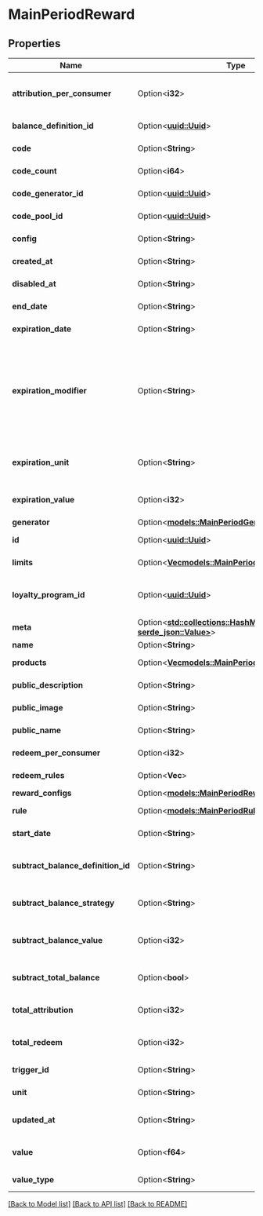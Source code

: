 # MainPeriodReward

## Properties

Name | Type | Description | Notes
------------ | ------------- | ------------- | -------------
**attribution_per_consumer** | Option<**i32**> | Maximum number of times a consumer can be attributed this reward | [optional]
**balance_definition_id** | Option<[**uuid::Uuid**](uuid::Uuid.md)> | Unique identifier for the balance definition | [optional]
**code** | Option<**String**> | Unique code for the reward | [optional]
**code_count** | Option<**i64**> | Total number of codes generated | [optional]
**code_generator_id** | Option<[**uuid::Uuid**](uuid::Uuid.md)> | Unique identifier for the code generator | [optional]
**code_pool_id** | Option<[**uuid::Uuid**](uuid::Uuid.md)> | Unique identifier for the code pool | [optional]
**config** | Option<**String**> | Configuration settings for the reward | [optional]
**created_at** | Option<**String**> | Timestamp when the reward was created | [optional]
**disabled_at** | Option<**String**> | Disabled date of the reward | [optional]
**end_date** | Option<**String**> | End date of the reward validity | [optional]
**expiration_date** | Option<**String**> | Expiration date of the reward | [optional]
**expiration_modifier** | Option<**String**> | Select startOfPeriod to configure rewards expiry on start of day/week/month/year. Select endOfPeriod to configure reward expiry on end of day/week/month/year, else select noModification | [optional][default to NoModification]
**expiration_unit** | Option<**String**> | Unit of time for the rewards's availability (e.g., day/week/month/year). | [optional]
**expiration_value** | Option<**i32**> | Number of days/weeks/month/year for reward expiry | [optional]
**generator** | Option<[**models::MainPeriodGenerator**](main.generator.md)> | object | [optional]
**id** | Option<[**uuid::Uuid**](uuid::Uuid.md)> | Unique identifier for the reward | [optional]
**limits** | Option<[**Vec<models::MainPeriodLimit>**](main.limit.md)> | Attribution / Redeem Limits for the reward | [optional]
**loyalty_program_id** | Option<[**uuid::Uuid**](uuid::Uuid.md)> | Id of the loyalty program to which the current reward belongs to | [optional]
**meta** | Option<[**std::collections::HashMap<String, serde_json::Value>**](serde_json::Value.md)> | Additional data for reward definition | [optional]
**name** | Option<**String**> | Name of the reward | [optional]
**products** | Option<[**Vec<models::MainPeriodProduct>**](main.product.md)> | Selected products for reward definition | [optional]
**public_description** | Option<**String**> | Public description for the reward | [optional]
**public_image** | Option<**String**> | Public Image for the reward | [optional]
**public_name** | Option<**String**> | Public name for the reward | [optional]
**redeem_per_consumer** | Option<**i32**> | Defines the redeem limit for the consumer | [optional]
**redeem_rules** | Option<**Vec<String>**> | Rules defined to redeem a reward | [optional]
**reward_configs** | Option<[**models::MainPeriodRewardConfigurations**](main.rewardConfigurations.md)> | object | [optional]
**rule** | Option<[**models::MainPeriodRule**](main.rule.md)> | Rule to define the reward | [optional]
**start_date** | Option<**String**> | Start date of attribution of the reward | [optional]
**subtract_balance_definition_id** | Option<**String**> | Id of the selected balance while redeeming / attributing a reward | [optional]
**subtract_balance_strategy** | Option<**String**> | Strategy of the Balance while redeeming / attributing a reward | [optional]
**subtract_balance_value** | Option<**i32**> | Amount of balance to be selected while redeeming / attributing a reward | [optional]
**subtract_total_balance** | Option<**bool**> | Value to indicate to subtract full balance or not | [optional]
**total_attribution** | Option<**i32**> | Defines the limit to which a consumer can attribute a reward | [optional]
**total_redeem** | Option<**i32**> | Defines the limit to which a consumer can redeem a reward | [optional]
**trigger_id** | Option<**String**> | Id of the Rule to be updated for that reward | [optional]
**unit** | Option<**String**> | Selected unit of the balance | [optional]
**updated_at** | Option<**String**> | Timestamp for when this reward was last updated. | [optional]
**value** | Option<**f64**> | Value of metric in selected config for reward definition | [optional]
**value_type** | Option<**String**> | Type of config selected for reward definition | [optional]

[[Back to Model list]](../README.md#documentation-for-models) [[Back to API list]](../README.md#documentation-for-api-endpoints) [[Back to README]](../README.md)


